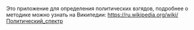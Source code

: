 Это приложение для определения политических взгядов, подробнее о методике можно узнать на Википедии: https://ru.wikipedia.org/wiki/Политический_спектр